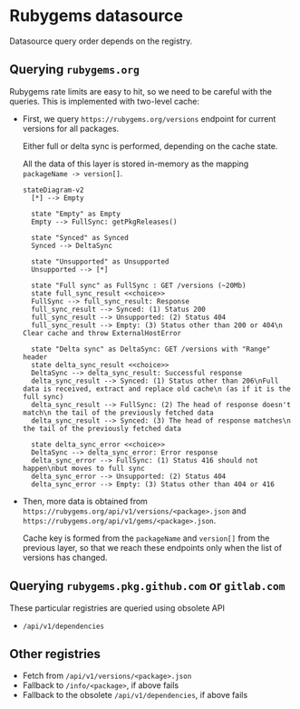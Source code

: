 # Rubygems datasource

Datasource query order depends on the registry.

## Querying `rubygems.org`

Rubygems rate limits are easy to hit, so we need to be careful with the queries.
This is implemented with two-level cache:

- First, we query `https://rubygems.org/versions` endpoint for current versions for all packages.

  Either full or delta sync is performed, depending on the cache state.

  All the data of this layer is stored in-memory as the mapping `packageName -> version[]`.

  ```mermaid
  stateDiagram-v2
    [*] --> Empty

    state "Empty" as Empty
    Empty --> FullSync: getPkgReleases()

    state "Synced" as Synced
    Synced --> DeltaSync

    state "Unsupported" as Unsupported
    Unsupported --> [*]

    state "Full sync" as FullSync : GET /versions (~20Mb)
    state full_sync_result <<choice>>
    FullSync --> full_sync_result: Response
    full_sync_result --> Synced: (1) Status 200
    full_sync_result --> Unsupported: (2) Status 404
    full_sync_result --> Empty: (3) Status other than 200 or 404\n Clear cache and throw ExternalHostError

    state "Delta sync" as DeltaSync: GET /versions with "Range" header
    state delta_sync_result <<choice>>
    DeltaSync --> delta_sync_result: Successful response
    delta_sync_result --> Synced: (1) Status other than 206\nFull data is received, extract and replace old cache\n (as if it is the full sync)
    delta_sync_result --> FullSync: (2) The head of response doesn't match\n the tail of the previously fetched data
    delta_sync_result --> Synced: (3) The head of response matches\n the tail of the previously fetched data

    state delta_sync_error <<choice>>
    DeltaSync --> delta_sync_error: Error response
    delta_sync_error --> FullSync: (1) Status 416 should not happen\nbut moves to full sync
    delta_sync_error --> Unsupported: (2) Status 404
    delta_sync_error --> Empty: (3) Status other than 404 or 416
  ```

- Then, more data is obtained from `https://rubygems.org/api/v1/versions/<package>.json` and `https://rubygems.org/api/v1/gems/<package>.json`.

  Cache key is formed from the `packageName` and `version[]` from the previous layer, so that we reach these endpoints only when the list of versions has changed.

## Querying `rubygems.pkg.github.com` or `gitlab.com`

These particular registries are queried using obsolete API

- `/api/v1/dependencies`

## Other registries

- Fetch from `/api/v1/versions/<package>.json`
- Fallback to `/info/<package>`, if above fails
- Fallback to the obsolete `/api/v1/dependencies`, if above fails
